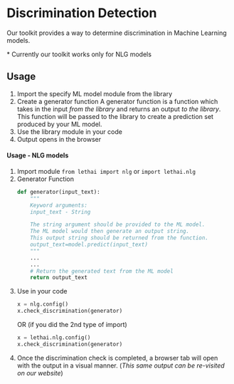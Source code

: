 # Discrimination Detection

Our toolkit provides a way to determine discrimination in Machine Learning models.

\* Currently our toolkit works only for NLG models

## Usage

1. Import the specify ML model module from the library
2. Create a generator function
   A generator function is a function which takes in the input *from the library* and returns an output *to the library*. This function will be passed to the library to create a prediction set produced by your ML model.
3. Use the library module in your code
4. Output opens in the browser

#### Usage - NLG models
1. Import module
   ```from lethai import nlg``` or ```import lethai.nlg```
2. Generator Function
   ```python
   def generator(input_text):
       """
       Keyword arguments:
       input_text - String

       The string argument should be provided to the ML model.
       The ML model would then generate an output string.
       This output string should be returned from the function.
       output_text=model.predict(input_text)
       """
       ...
       ...
       # Return the generated text from the ML model
       return output_text
   ```
3. Use in your code
   ```python
   x = nlg.config()
   x.check_discrimination(generator)
   ```
   OR (if you did the 2nd type of import)
   ```python
   x = lethai.nlg.config()
   x.check_discrimination(generator)
   ```
4. Once the discrimination check is completed, a browser tab will open with the output in a visual manner. (*This same output can be re-visited on our website*)